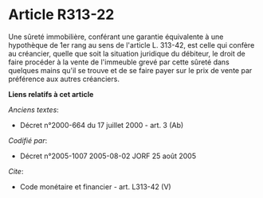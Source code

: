 # Article R313-22

Une sûreté immobilière, conférant une garantie équivalente à une hypothèque de 1er rang au sens de l'article L. 313-42, est
celle qui confère au créancier, quelle que soit la situation juridique du débiteur, le droit de faire procéder à la vente de
l'immeuble grevé par cette sûreté dans quelques mains qu'il se trouve et de se faire payer sur le prix de vente par
préférence aux autres créanciers.

**Liens relatifs à cet article**

_Anciens textes_:

  - Décret n°2000-664 du 17 juillet 2000 - art. 3 (Ab)

_Codifié par_:

  - Décret n°2005-1007 2005-08-02 JORF 25 août 2005

_Cite_:

  - Code monétaire et financier - art. L313-42 (V)
